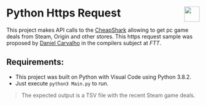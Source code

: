 # Python Https Request <img align="right" height="40" src="https://cdn.shortpixel.ai/client/q_glossy,ret_img,w_228,h_73/http://ftt.com.br/home/wp-content/uploads/2019/10/logo.png">

This project makes API calls to  the [CheapShark](https://www.cheapshark.com) allowing to get pc game deals from Steam, Origin and other stores.
This https request sample was proposed by [Daniel Carvalho](https://github.com/danielscarvalho) in the compilers subject at *FTT*.

## Requirements:

  - This project was built on Python with Visual Code using Python 3.8.2.
  - Just execute `python3 Main.py` to run.

> The expected output is a TSV file with the recent Steam game deals.